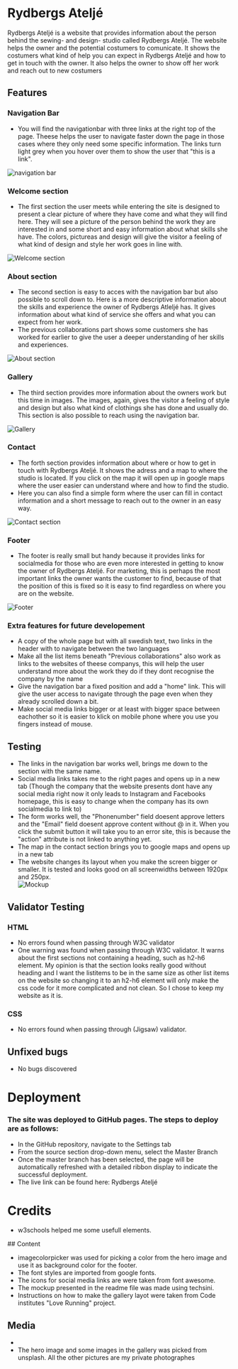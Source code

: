 
# Rydbergs Ateljé
Rydbergs Ateljé is a website that provides information about the person behind the sewing- and design- studio called Rydbergs Ateljé. The website helps the owner and the potential costumers to comunicate. It shows the costumers what kind of help you can expect in Rydbergs Ateljé and how to get in touch with the owner. It also helps the owner to show off her work and reach out to new costumers

## Features

### Navigation Bar
<ul>
    <li>You will find the navigationbar with three links at the right top of the page. Theese helps the user to navigate faster down the page in those cases where they only need some specific information. The links turn light grey when you hover over them to show the user that "this is a link".</li>
</ul>
<img src="assets/images/screenshot-header.png" alt="navigation bar">

### Welcome section
<ul>
    <li>The first section the user meets while entering the site is designed to present a clear picture of where they have come and what they will find here. They will see a picture of the person behind the work they are interested in and some short and easy information about what skills she have. The colors, pictureas and design will give the visitor a feeling of what kind of design and style her work goes in line with.</li>
</ul>
<img src="assets/images/screenshot-hero.png" alt="Welcome section">

### About section
<ul>
    <li>The second section is easy to acces with the navigation bar but also possible to scroll down to. Here is a more descriptive information about the skills and experience the owner of Rydbergs Atleljé has. It gives information about what kind of service she offers and what you can expect from her work.</li>
    <li>The previous collaborations part shows some customers she has worked for earlier to give the user a deeper understanding of her skills and experiences.</li>
</ul>
<img src="assets/images/screenshot-about.png" alt="About section">

### Gallery
<ul>
    <li>The third section provides more information about the owners work but this time in images. The images, again, gives the visitor a feeling of style and design but also what kind of clothings she has done and usually do.
This section is also possible to reach using the navigation bar.</li>
</ul>
<img src="assets/images/screenshot-gallery.png" alt="Gallery">

### Contact
<ul>
    <li>The forth section provides information about where or how to get in touch with Rydbergs Ateljé. It shows the adress and a map to where the studio is located. If you click on the map it will open up in google maps where the user easier can understand where and how to find the studio.</li>
    <li>Here you can also find a simple form where the user can fill in contact information and a short message to reach out to the owner in an easy way.</li>
</ul>
<img src="assets/images/screenshot-contact.jpg" alt="Contact section">

### Footer
<ul>
    <li>The footer is really small but handy because it provides links for socialmedia for those who are even more interested in getting to know the owner of Rydbergs Ateljé. For marketing, this is perhaps the most important links the owner wants the customer to find, because of that the position of this is fixed so it is easy to find regardless on where you are on the website.</li>
</ul>
<img src="assets/images/screenshot-footer.jpg" alt="Footer">

### Extra features for future developement
<ul>
    <li>A copy of the whole page but with all swedish text, two links in the header with to navigate between the two languages</li>
    <li>Make all the list items beneath "Previous collaborations" also work as links to the websites of theese companys, this will help the user understand more about the work they do if they dont recognise the company by the name</li>
    <li>Give the navigation bar a fixed position and add a "home" link. This will give the user access to navigate through the page even when they already scrolled down a bit.</li>
    <li>Make social media links bigger or at least with bigger space between eachother so it is easier to klick on mobile phone where you use you fingers instead of mouse.</li>
</ul>

## Testing
<ul>
    <li>The links in the navigation bar works well, brings me down to the section with the same name.</li>
    <li>Social media links takes me to the right pages and opens up in a new tab (Though the company that the website presents dont have any social media right now it only leads to Instagram and Facebooks homepage, this is easy to change when the company has its own socialmedia to link to)</li>
    <li>The form works well, the "Phonenumber" field doesent approve letters and the "Email" field doesent approve content without @ in it. When you click the submit button it will take you to an error site, this is because the "action" attribute is not linked to anything yet.</li>
    <li>The map in the contact section brings you to google maps and opens up in a new tab</li>
    <li>The website changes its layout when you make the screen bigger or smaller. It is tested and looks good on all screenwidths between 1920px and 250px.</li>
    <img src="assets/images/mockup.jpg" alt="Mockup">
</ul>

## Validator Testing
### HTML
<ul>
    <li>No errors found when passing through <a src="https://validator.w3.org/nu/?doc=https%3A%2F%2Fjessicarydberg.github.io%2FRydbergs_Atelje%2F">W3C validator</a></li>
    <li>One warning was found when passing through <a src="https://validator.w3.org/nu/?doc=https%3A%2F%2Fjessicarydberg.github.io%2FRydbergs_Atelje%2F">W3C validator.</a> It warns about the first sections not containing a heading, such as h2-h6 element. My opinion is that the section looks really good without heading and I want the listitems to be in the same size as other list items on the website so changing it to an h2-h6 element will only make the css code for it more complicated and not clean. So I chose to keep my website as it is.</li>
</ul>

### CSS
<ul>
    <li>No errors found when passing through <a src="https://validator.w3.org/nu/?doc=https%3A%2F%2Fjessicarydberg.github.io%2FRydbergs_Atelje%2F">(Jigsaw) validator.</a></li>    
</ul>

## Unfixed bugs
<ul>
    <li>No bugs discovered</li>
</ul>

# Deployment

### The site was deployed to GitHub pages. The steps to deploy are as follows:
<ul>
<li>In the GitHub repository, navigate to the Settings tab</li>
<li>From the source section drop-down menu, select the Master Branch</li>
<li>Once the master branch has been selected, the page will be automatically refreshed with a detailed ribbon display to indicate the successful deployment.</li>

<li>The live link can be found here: <a src"https://jessicarydberg.github.io/Rydbergs_Atelje/>Rydbergs Ateljé</a></li>
</ul>

# Credits
<ul>
<li><a src="https://www.w3schools.com">w3schools</a> helped me some usefull elements.</li>
</ul>
## Content
<ul>
    <li><a src="https://imagecolorpicker.com/">imagecolorpicker</a> was used for picking a color from the hero image and use it as background color for the footer.</li>
    <li>The font styles are imported from <a src="https://fonts.google.com/">google fonts.</a></li>
    <li>The icons for social media links are were taken from <a src="https://fontawesome.com/">font awesome.</a></li>
    <li>The mockup presented in the readme file was made using <a src="http://techsini.com/multi-mockup/index.php">techsini.</a></li>
    <li>Instructions on how to make the gallery layot were taken from <a src="https://codeinstitute.net/se/">Code institutes</a> "Love Running" project.</li>
</ul>

## Media
<ul>
    <li><li>The hero image and some images in the gallery was picked from <a src="https://unsplash.com/">unsplash</a>. All the other pictures are my private photographes</li></li>
</ul>